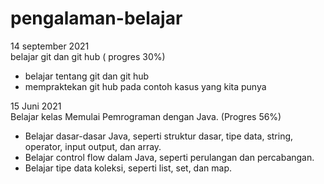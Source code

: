 # pengalaman-belajar

14 september 2021<br>
belajar git dan git hub ( progres 30%)<br>
* belajar tentang git dan git hub<br>
* mempraktekan git hub pada contoh kasus yang kita punya<br>
  
15 Juni 2021<br>
Belajar kelas Memulai Pemrograman dengan Java. (Progres 56%)<br>
* Belajar dasar-dasar Java, seperti struktur dasar, tipe data, string, operator, input output, dan array.<br>
* Belajar control flow dalam Java, seperti perulangan dan percabangan.<br>
* Belajar tipe data koleksi, seperti list, set, dan map.<br>
